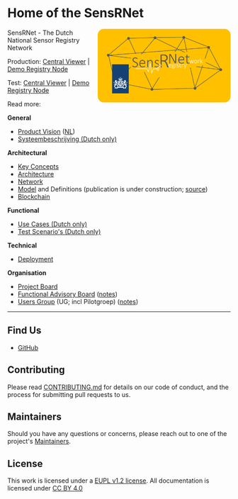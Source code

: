 # Home of the SensRNet

<img src="img/SensRNet-logo.png" width="300" align="right">

SensRNet - The Dutch National Sensor Registry Network

Production: [Central Viewer](https://viewer.sensorenregister.nl/) | [Demo Registry Node](https://demo.sensorenregister.nl/)

Test: [Central Viewer](https://viewer.test.sensorenregister.nl/) | [Demo Registry Node](https://demo.test.sensorenregister.nl/)

Read more:

**General**

- [Product Vision](ProductVision.md) ([NL](ProductVisionNL.md))
- [Systeembeschrijving (Dutch only)](SystemDescriptionNL.md)

**Architectural**

- [Key Concepts](KeyConcepts.md)
- [Architecture](Architecture.md)
- [Network](Network.md)
- [Model](Model.md) and Definitions (publication is under construction; [source](https://github.com/kadaster-labs/sensrnet-home/blob/main/docs/Definitions.rst))
- [Blockchain](Blockchain.md)

**Functional**

- [Use Cases (Dutch only)](UseCasesNL.md)
- [Test Scenario's (Dutch only)](TestScenariosNL.md)

**Technical**

- [Deployment](Deployment.md)

**Organisation**

- [Project Board](https://github.com/orgs/kadaster-labs/projects/1?fullscreen=true)
- [Functional Advisory Board](FAB.md) ([notes](notes/))
- [Users Group](UsersGroup.md) (UG; incl Pilotgroep) ([notes](notes/))

---

## Find Us

* [GitHub](https://github.com/kadaster-labs/sensrnet-home)

## Contributing

Please read [CONTRIBUTING.md](https://github.com/kadaster-labs/sensrnet-home/CONTRIBUTING.md) for details on our code of conduct, and the process for submitting pull requests to us.

## Maintainers <a name="maintainers"></a>

Should you have any questions or concerns, please reach out to one of the project's [Maintainers](https://github.com/kadaster-labs/sensrnet-home/MAINTAINERS.md).

## License

This work is licensed under a [EUPL v1.2 license](https://github.com/kadaster-labs/sensrnet-home/LICENSE.md). All documentation is licensed under [CC BY 4.0](https://creativecommons.org/licenses/by/4.0/)
